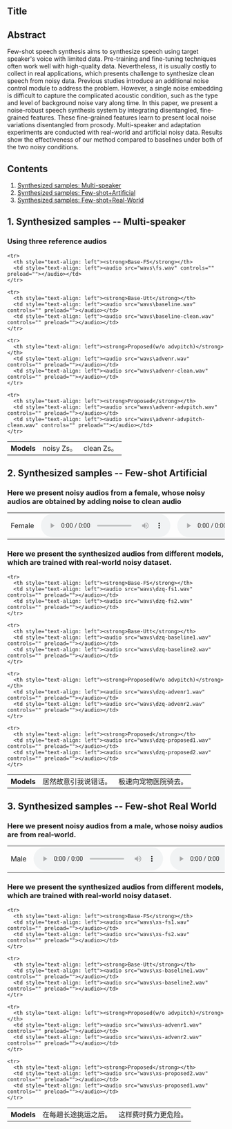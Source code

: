 
<html lang="en-US">
  <head>
    <meta charset="UTF-8">
    <meta name="viewport" content="width=device-width, initial-scale=1">
    <meta name="theme-color" content="#157878">
    <link rel="stylesheet" href="/assets/css/style.css?v=e27bf585b9c641a881074e09853cb11204774c97">
  </head>
  <body>

<h2>Title<a name="Robust Few-shot Speech Synthesis with Fine-grained Noise Modeling via Adversarial Factorization"></a></h2>
    
<h2>Abstract<a name="abstract"></a></h2>

<p>Few-shot speech synthesis aims to synthesize speech using target speaker's voice with limited data. Pre-training and fine-tuning techniques often work well with high-quality data. Nevertheless, it is usually costly to collect in real applications, which presents challenge to synthesize clean speech from noisy data. Previous studies introduce an additional noise control module to address the problem. However, a single noise embedding is difficult to capture the complicated acoustic condition, such as the type and level of background noise vary along time. In this paper, we present a noise-robust speech synthesis system by integrating disentangled, fine-grained features. These fine-grained features learn to present local noise variations disentangled from prosody. Multi-speaker and adaptation experiments are conducted with real-world and artificial noisy data. Results show the effectiveness of our method compared to baselines under both of the two noisy conditions.</p>

<h2>Contents</h2>
<ol>
  <li><a href="#multi-speaker">Synthesized samples: Multi-speaker</a></li>
  <li><a href="#fewshot-artificial">Synthesized samples: Few-shot+Artificial</a></li>
  <li><a href="#fewshot-realworld">Synthesized samples: Few-shot+Real-World</a></li>
</ol>

    
    
    
<h2>1. Synthesized samples -- Multi-speaker<a name="multi-speaker"></a></h2>
<h3> Using three reference audios </h3>
<table>
    <tr>
      <th style="text-align: left">Models</th>
      <td style="text-align: left">noisy Zs。</td>
      <td style="text-align: left">clean Zs。</td>
    </tr>
  
    <tr>
      <th style="text-align: left"><strong>Base-FS</strong></th>
      <td style="text-align: left"><audio src="wavs\fs.wav" controls="" preload=""></audio></td>
    </tr>
  
    <tr>
      <th style="text-align: left"><strong>Base-Utt</strong></th>
      <td style="text-align: left"><audio src="wavs\baseline.wav" controls="" preload=""></audio></td>
      <td style="text-align: left"><audio src="wavs\baseline-clean.wav" controls="" preload=""></audio></td>
    </tr>
  
    <tr>
      <th style="text-align: left"><strong>Proposed(w/o advpitch)</strong></th>
      <td style="text-align: left"><audio src="wavs\advenr.wav" controls="" preload=""></audio></td>
      <td style="text-align: left"><audio src="wavs\advenr-clean.wav" controls="" preload=""></audio></td>
    </tr>
  
    <tr>
      <th style="text-align: left"><strong>Proposed</strong></th>
      <td style="text-align: left"><audio src="wavs\advenr-advpitch.wav" controls="" preload=""></audio></td>
      <td style="text-align: left"><audio src="wavs\advenr-advpitch-clean.wav" controls="" preload=""></audio></td>
    </tr>
  
</table>
    
   
    
    
<h2>2. Synthesized samples -- Few-shot Artificial<a name="fewshot-artificial"></a></h2>
    
<h3> Here we present noisy audios from a female, whose noisy audios are obtained by adding noise to clean audio</h3>

<table class="table">
<tbody>
         <tr>
            <td>Female</td>
            <td><audio src="wavs\dengziqi_96.wav" controls="" preload=""></audio></td>
            <td><audio src="wavs\dengziqi_64.wav" controls="" preload=""></audio></td>
        </tr>
</tbody>
</table>
   
    
    
<h3> Here we present the synthesized audios from different models, which are trained with real-world noisy dataset.</h3>
<table>
    <tr>
      <th style="text-align: left">Models</th>
      <td style="text-align: left">居然故意引我说错话。</td>
      <td style="text-align: left">极速向宠物医院骑去。</td>
    </tr>
  
    <tr>
      <th style="text-align: left"><strong>Base-FS</strong></th>
      <td style="text-align: left"><audio src="wavs\dzq-fs1.wav" controls="" preload=""></audio></td>
      <td style="text-align: left"><audio src="wavs\dzq-fs2.wav" controls="" preload=""></audio></td>
    </tr>
  
    <tr>
      <th style="text-align: left"><strong>Base-Utt</strong></th>
      <td style="text-align: left"><audio src="wavs\dzq-baseline1.wav" controls="" preload=""></audio></td>
      <td style="text-align: left"><audio src="wavs\dzq-baseline2.wav" controls="" preload=""></audio></td>
    </tr>
  
    <tr>
      <th style="text-align: left"><strong>Proposed(w/o advpitch)</strong></th>
      <td style="text-align: left"><audio src="wavs\dzq-advenr1.wav" controls="" preload=""></audio></td>
      <td style="text-align: left"><audio src="wavs\dzq-advenr2.wav" controls="" preload=""></audio></td>
    </tr>
  
    <tr>
      <th style="text-align: left"><strong>Proposed</strong></th>
      <td style="text-align: left"><audio src="wavs\dzq-proposed1.wav" controls="" preload=""></audio></td>
      <td style="text-align: left"><audio src="wavs\dzq-proposed2.wav" controls="" preload=""></audio></td>
    </tr>
  
</table>

    
    
<h2>3. Synthesized samples -- Few-shot Real World<a name="fewshot-realworld"></a></h2>
    
<h3>Here we present noisy audios from a male, whose noisy audios are from real-world. </h3>
<table class="table">
<tbody>
         <tr>
            <td>Male</td>
            <td><audio src="wavs\许嵩_24.wav" controls="" preload=""></audio></td>
            <td><audio src="wavs\许嵩_25.wav" controls="" preload=""></audio></td>
        </tr>
</tbody>
</table>
    
    
<h3>Here we present the synthesized audios from different models, which are trained with real-world noisy dataset.</h3>    
<table>
    <tr>
      <th style="text-align: left">Models</th>
      <td style="text-align: left">在每趟长途挑运之后。</td>
      <td style="text-align: left">这样费时费力更危险。</td>
    </tr>
  
    <tr>
      <th style="text-align: left"><strong>Base-FS</strong></th>
      <td style="text-align: left"><audio src="wavs\xs-fs1.wav" controls="" preload=""></audio></td>
      <td style="text-align: left"><audio src="wavs\xs-fs2.wav" controls="" preload=""></audio></td>
    </tr>
  
    <tr>
      <th style="text-align: left"><strong>Base-Utt</strong></th>
      <td style="text-align: left"><audio src="wavs\xs-baseline1.wav" controls="" preload=""></audio></td>
      <td style="text-align: left"><audio src="wavs\xs-baseline2.wav" controls="" preload=""></audio></td>
    </tr>
  
    <tr>
      <th style="text-align: left"><strong>Proposed(w/o advpitch)</strong></th>
      <td style="text-align: left"><audio src="wavs\xs-advenr1.wav" controls="" preload=""></audio></td>
      <td style="text-align: left"><audio src="wavs\xs-advenr2.wav" controls="" preload=""></audio></td>
    </tr>
  
    <tr>
      <th style="text-align: left"><strong>Proposed</strong></th>
      <td style="text-align: left"><audio src="wavs\xs-proposed2.wav" controls="" preload=""></audio></td>
      <td style="text-align: left"><audio src="wavs\xs-proposed1.wav" controls="" preload=""></audio></td>
    </tr>
  
</table>  
    
    
  </body>
</html>


